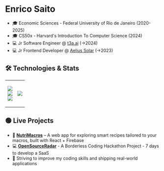 # Enrico Saito  

- 🎓 Economic Sciences - Federal University of Rio de Janeiro (2020-2025)  
- 🎓 CS50x - Harvard's Introduction To Computer Science (2024)  
- 💻 Jr Software Engineer @ [t3a.ai](https://t3a.ai) (->2024)  
- 💻 Jr Frontend Developer @ [Aelius Solar](https://aeliussolar.com.br) (->2023)  

## 🛠 Technologies & Stats 

<table style="border-collapse: collapse; border: none; width: 100%;">
<tr>
  <!-- Tech Stack) -->
  <td valign="middle" align="center" style="border: none;">
    <p align="center">
      <img src="https://skillicons.dev/icons?i=js,ts,react,tailwind&perline=4"><br>
      <img src="https://skillicons.dev/icons?i=python,flask,firebase,supabase&perline=4"><br>
      <img src="https://skillicons.dev/icons?i=git,githubactions,docker,aws&perline=4">
    </p>
  </td>

  <!-- GitHub Stats -->
  <td valign="middle" align="center" style="border: none;">
    <img src="https://github-readme-stats.vercel.app/api?username=enricosaito&show_icons=true&theme=tokyonight">
  </td>
</tr>
</table>

## 🟢 Live Projects

- 🍉 [**NutriMacros**](https://macro-calculator-e0c96.web.app/) – A web app for exploring smart recipes tailored to your macros, built with React + Firebase
- 💻 [**OpenSourceRadar**](https://open-source-radar.web.app/) - A Borderless Coding Hackathon Project - 7 days to develop a SaaS  
- 🎯 Striving to improve my coding skills and shipping real-world applications
